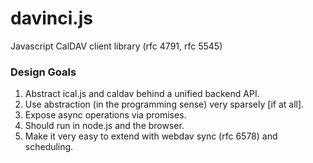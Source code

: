 davinci.js
==========

Javascript CalDAV client library (rfc 4791, rfc 5545)

### Design Goals

1. Abstract ical.js and caldav behind a unified backend API.
2. Use abstraction (in the programming sense) very sparsely [if at all].
3. Expose async operations via promises.
4. Should run in node.js and the browser.
5. Make it very easy to extend with webdav sync (rfc 6578) and scheduling.
